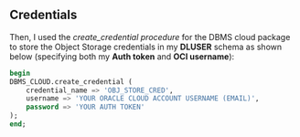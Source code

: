 ## Credentials
Then, I used the *create_credential procedure* for the DBMS cloud package to store the Object Storage credentials in my **DLUSER** schema as shown below (specifying both my **Auth token** and **OCI username**):

```sql
begin
DBMS_CLOUD.create_credential (
    credential_name => 'OBJ_STORE_CRED',
    username => 'YOUR ORACLE CLOUD ACCOUNT USERNAME (EMAIL)',
    password => 'YOUR AUTH TOKEN'
);
end;
```